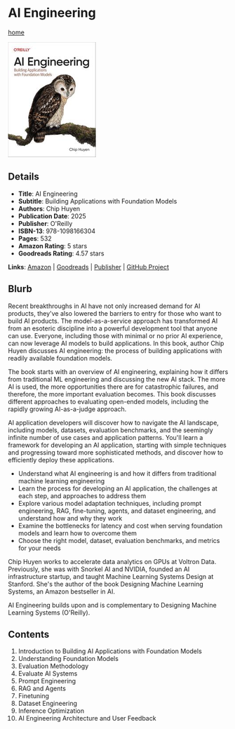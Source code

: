 # AI Engineering

[home](../)

![Cover Image](ai-engineering.jpeg)

## Details

* **Title**: AI Engineering
* **Subtitle**: Building Applications with Foundation Models
* **Authors**: Chip Huyen
* **Publication Date**: 2025
* **Publisher**: O'Reilly
* **ISBN-13**: 978-1098166304
* **Pages**: 532
* **Amazon Rating**: 5 stars
* **Goodreads Rating**: 4.57 stars


**Links**: [Amazon](https://a.co/d/hAI9OXl) |
[Goodreads](https://www.goodreads.com/book/show/216848047-ai-engineering) |
[Publisher](https://www.oreilly.com/library/view/ai-engineering/9781098166298/) |
[GitHub Project](https://github.com/chiphuyen/aie-book)

## Blurb

Recent breakthroughs in AI have not only increased demand for AI products, they've also lowered the barriers to entry for those who want to build AI products. The model-as-a-service approach has transformed AI from an esoteric discipline into a powerful development tool that anyone can use. Everyone, including those with minimal or no prior AI experience, can now leverage AI models to build applications. In this book, author Chip Huyen discusses AI engineering: the process of building applications with readily available foundation models.

The book starts with an overview of AI engineering, explaining how it differs from traditional ML engineering and discussing the new AI stack. The more AI is used, the more opportunities there are for catastrophic failures, and therefore, the more important evaluation becomes. This book discusses different approaches to evaluating open-ended models, including the rapidly growing AI-as-a-judge approach.

AI application developers will discover how to navigate the AI landscape, including models, datasets, evaluation benchmarks, and the seemingly infinite number of use cases and application patterns. You'll learn a framework for developing an AI application, starting with simple techniques and progressing toward more sophisticated methods, and discover how to efficiently deploy these applications.

* Understand what AI engineering is and how it differs from traditional machine learning engineering
* Learn the process for developing an AI application, the challenges at each step, and approaches to address them
* Explore various model adaptation techniques, including prompt engineering, RAG, fine-tuning, agents, and dataset engineering, and understand how and why they work
* Examine the bottlenecks for latency and cost when serving foundation models and learn how to overcome them
* Choose the right model, dataset, evaluation benchmarks, and metrics for your needs

Chip Huyen works to accelerate data analytics on GPUs at Voltron Data. Previously, she was with Snorkel AI and NVIDIA, founded an AI infrastructure startup, and taught Machine Learning Systems Design at Stanford. She's the author of the book Designing Machine Learning Systems, an Amazon bestseller in AI.

AI Engineering builds upon and is complementary to Designing Machine Learning Systems (O'Reilly).

## Contents

1. Introduction to Building AI Applications with Foundation Models
2. Understanding Foundation Models
3. Evaluation Methodology
4. Evaluate AI Systems
5. Prompt Engineering
6. RAG and Agents
7. Finetuning
8. Dataset Engineering
9. Inference Optimization
10. AI Engineering Architecture and User Feedback
